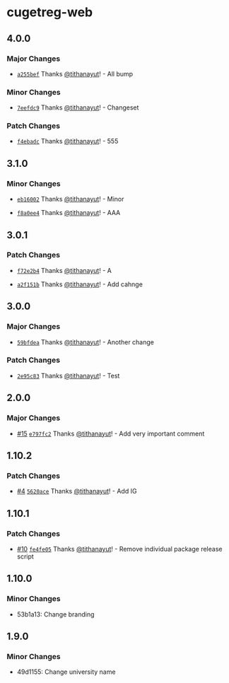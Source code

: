 # cugetreg-web

## 4.0.0

### Major Changes

- [`a255bef`](https://github.com/tithanayut/cugetreg-playground/commit/a255bef19fdc9b7152af865438fbfab63f7c6743) Thanks [@tithanayut](https://github.com/tithanayut)! - All bump

### Minor Changes

- [`7eefdc9`](https://github.com/tithanayut/cugetreg-playground/commit/7eefdc914c4c1d4d64224117b73f4ebccd82b16c) Thanks [@tithanayut](https://github.com/tithanayut)! - Changeset

### Patch Changes

- [`f4ebadc`](https://github.com/tithanayut/cugetreg-playground/commit/f4ebadca16ff5d1b3c8f8e6d6596f07e3d3240f7) Thanks [@tithanayut](https://github.com/tithanayut)! - 555

## 3.1.0

### Minor Changes

- [`eb16002`](https://github.com/tithanayut/cugetreg-playground/commit/eb16002162333fce033194c36a27e180164dafac) Thanks [@tithanayut](https://github.com/tithanayut)! - Minor

- [`f8a0ee4`](https://github.com/tithanayut/cugetreg-playground/commit/f8a0ee42694e63dffe1d59946dd18b2283eef1ce) Thanks [@tithanayut](https://github.com/tithanayut)! - AAA

## 3.0.1

### Patch Changes

- [`f72e2b4`](https://github.com/tithanayut/cugetreg-playground/commit/f72e2b4664144033c60b2cc488da60fd6f5ca495) Thanks [@tithanayut](https://github.com/tithanayut)! - A

- [`a2f151b`](https://github.com/tithanayut/cugetreg-playground/commit/a2f151b688dc48e527b3ce622c7749fe093a6fac) Thanks [@tithanayut](https://github.com/tithanayut)! - Add cahnge

## 3.0.0

### Major Changes

- [`59bfdea`](https://github.com/tithanayut/cugetreg-playground/commit/59bfdeaf7a541d917e021fff68ee4d3d6a8b3ff1) Thanks [@tithanayut](https://github.com/tithanayut)! - Another change

### Patch Changes

- [`2e95c83`](https://github.com/tithanayut/cugetreg-playground/commit/2e95c83bff5ce943c14d4172d3b1fb693222f25f) Thanks [@tithanayut](https://github.com/tithanayut)! - Test

## 2.0.0

### Major Changes

- [#15](https://github.com/tithanayut/cugetreg-playground/pull/15) [`e797fc2`](https://github.com/tithanayut/cugetreg-playground/commit/e797fc2f9956c83425421533ce6dbc9c0f99ba68) Thanks [@tithanayut](https://github.com/tithanayut)! - Add very important comment

## 1.10.2

### Patch Changes

- [#4](https://github.com/tithanayut/cugetreg-playground/pull/4) [`5620ace`](https://github.com/tithanayut/cugetreg-playground/commit/5620ace5ccc5b08c9bf4105d1e45ee2cbd3c8ead) Thanks [@tithanayut](https://github.com/tithanayut)! - Add IG

## 1.10.1

### Patch Changes

- [#10](https://github.com/tithanayut/cugetreg-playground/pull/10) [`fe4fe05`](https://github.com/tithanayut/cugetreg-playground/commit/fe4fe0597cfc340a39fc970296ea2d12209c3adb) Thanks [@tithanayut](https://github.com/tithanayut)! - Remove individual package release script

## 1.10.0

### Minor Changes

- 53b1a13: Change branding

## 1.9.0

### Minor Changes

- 49d1155: Change university name
